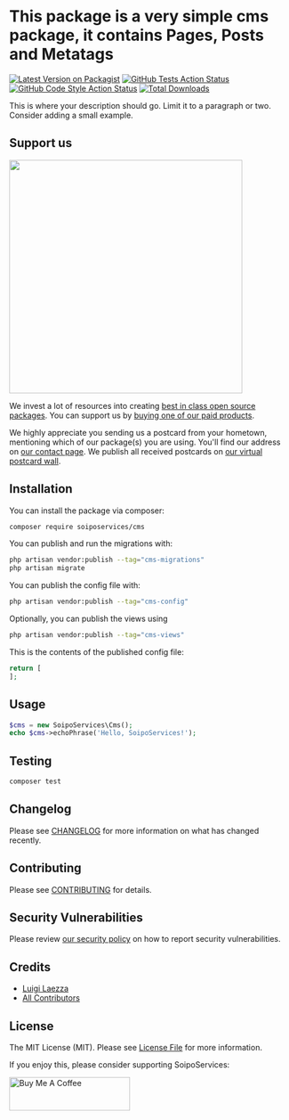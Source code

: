 # This package is a very simple cms package, it contains Pages, Posts and Metatags

[![Latest Version on Packagist](https://img.shields.io/packagist/v/soiposervices/cms.svg?style=flat-square)](https://packagist.org/packages/soiposervices/cms)
[![GitHub Tests Action Status](https://img.shields.io/github/workflow/status/soiposervices/cms/run-tests?label=tests)](https://github.com/soiposervices/cms/actions?query=workflow%3Arun-tests+branch%3Amain)
[![GitHub Code Style Action Status](https://img.shields.io/github/workflow/status/soiposervices/cms/Check%20&%20fix%20styling?label=code%20style)](https://github.com/soiposervices/cms/actions?query=workflow%3A"Check+%26+fix+styling"+branch%3Amain)
[![Total Downloads](https://img.shields.io/packagist/dt/soiposervices/cms.svg?style=flat-square)](https://packagist.org/packages/soiposervices/cms)

This is where your description should go. Limit it to a paragraph or two. Consider adding a small example.

## Support us

[<img src="https://github-ads.s3.eu-central-1.amazonaws.com/cms.jpg?t=1" width="419px" />](https://spatie.be/github-ad-click/cms)

We invest a lot of resources into creating [best in class open source packages](https://spatie.be/open-source). You can support us by [buying one of our paid products](https://spatie.be/open-source/support-us).

We highly appreciate you sending us a postcard from your hometown, mentioning which of our package(s) you are using. You'll find our address on [our contact page](https://spatie.be/about-us). We publish all received postcards on [our virtual postcard wall](https://spatie.be/open-source/postcards).

## Installation

You can install the package via composer:

```bash
composer require soiposervices/cms
```

You can publish and run the migrations with:

```bash
php artisan vendor:publish --tag="cms-migrations"
php artisan migrate
```

You can publish the config file with:

```bash
php artisan vendor:publish --tag="cms-config"
```

Optionally, you can publish the views using

```bash
php artisan vendor:publish --tag="cms-views"
```

This is the contents of the published config file:

```php
return [
];
```

## Usage

```php
$cms = new SoipoServices\Cms();
echo $cms->echoPhrase('Hello, SoipoServices!');
```

## Testing

```bash
composer test
```

## Changelog

Please see [CHANGELOG](CHANGELOG.md) for more information on what has changed recently.

## Contributing

Please see [CONTRIBUTING](.github/CONTRIBUTING.md) for details.

## Security Vulnerabilities

Please review [our security policy](../../security/policy) on how to report security vulnerabilities.

## Credits

- [Luigi Laezza](https://github.com/SoipoServices)
- [All Contributors](../../contributors)

## License

The MIT License (MIT). Please see [License File](LICENSE.md) for more information.

If you enjoy this, please consider supporting SoipoServices:

<a href="https://www.buymeacoffee.com/SoipoServices" target="_blank"><img src="https://cdn.buymeacoffee.com/buttons/v2/default-yellow.png" alt="Buy Me A Coffee" width="217" height="60" /></a>
